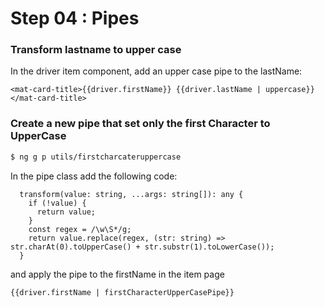 # Step 04 : Pipes
 
### Transform lastname to upper case

In the driver item component, add an upper case pipe to the lastName:

```
<mat-card-title>{{driver.firstName}} {{driver.lastName | uppercase}}</mat-card-title>
```

### Create a new pipe that set only the first Character to UpperCase

```sh
$ ng g p utils/firstcharcateruppercase
```

In the pipe class add the following code:

```
  transform(value: string, ...args: string[]): any {
    if (!value) {
      return value;
    }
    const regex = /\w\S*/g;
    return value.replace(regex, (str: string) => str.charAt(0).toUpperCase() + str.substr(1).toLowerCase());
  }
```

and apply the pipe to the firstName in the item page

```
{{driver.firstName | firstCharacterUpperCasePipe}}
```

